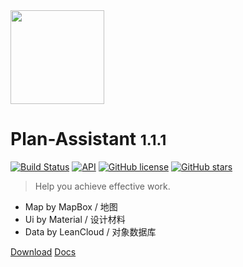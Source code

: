<img src="https://i.loli.net/2019/05/26/5cea9bdf9020a96716.png" width = "150" height = "150" div align=center />

# Plan-Assistant <small>1.1.1</small>


[![Build Status](https://jenkins.frytea.com/buildStatus/icon?job=PlanAssistant)](https://jenkins.frytea.com/job/PlanAssistant/)
[![API](https://img.shields.io/badge/API-28%2B-brightgreen.svg?style=flat)](https://android-arsenal.com/api?level=28)
[![GitHub license](https://img.shields.io/github/license/songtianlun/PlanAssistant)](https://github.com/songtianlun/PlanAssistant/blob/master/LICENSE)
[![GitHub stars](https://img.shields.io/github/stars/songtianlun/PlanAssistant?style=social)](https://github.com/songtianlun/PlanAssistant/stargazers)

> Help you achieve effective work.

- Map by MapBox / 地图
- Ui by Material / 设计材料
- Data by LeanCloud / 对象数据库

[Download](http://firim.frytea.com/xm19)
[Docs](https://www.yuque.com/songtianlun/personalassistant)
